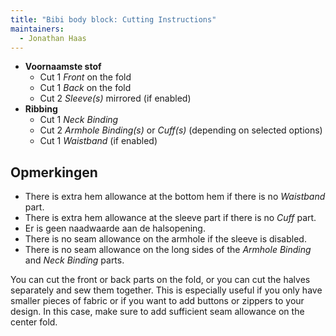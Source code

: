 ```yaml
---
title: "Bibi body block: Cutting Instructions"
maintainers:
  - Jonathan Haas
---
```


- **Voornaamste stof**
  - Cut 1 _Front_ on the fold
  - Cut 1 _Back_ on the fold
  - Cut 2 _Sleeve(s)_ mirrored (if enabled)
- **Ribbing**
  - Cut 1 _Neck Binding_
  - Cut 2 _Armhole Binding(s)_ or _Cuff(s)_ (depending on selected options)
  - Cut 1 _Waistband_ (if enabled)

## Opmerkingen

- There is extra hem allowance at the bottom hem if there is no _Waistband_ part.
- There is extra hem allowance at the sleeve part if there is no _Cuff_ part.
- Er is geen naadwaarde aan de halsopening.
- There is no seam allowance on the armhole if the sleeve is disabled.
- There is no seam allowance on the long sides of the _Armhole Binding_ and _Neck Binding_ parts.

<Note>
You can cut the front or back parts on the fold, or you can cut the halves separately and sew them together. This is especially
useful if you only have smaller pieces of fabric or if you want to add buttons or zippers to your design. In this case, make sure
to add sufficient seam allowance on the center fold.
</Note>
